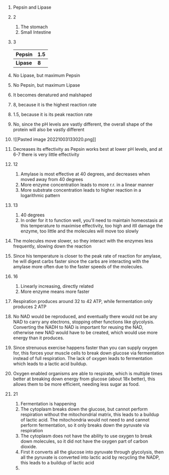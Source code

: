 1. Pepsin and Lipase
2. 2
	1. The stomach
	2. Small Intestine
3. 3
   
    | **Pepsin** | **1.5** |
    | ---------- | ------- |
    | **Lipase** | **8**   |
4. No Lipase, but maximum Pepsin
5. No Pepsin, but maximum Lipase
6. It becomes denatured and malshaped
7. 8, because it is the highest reaction rate
8. 1.5, because it is its peak reaction rate
9. No, since the pH levels are vastly different, the overall shape of the protein will also be vastly different
10. ![[Pasted image 20221003133020.png]]
11. Decreases its effectivity as Pepsin works best at lower pH levels, and at 6-7 there is very little effectivity
12. 12
	1. Amylase is most effective at 40 degrees, and decreases when moved away from 40 degrees
	2. More enzyme concentration leads to more r.r. in a linear manner
	3. More substrate concentration leads to higher reaction in a logarithmic pattern
13. 13
	1. 40 degrees
	2. In order for it to function well, you'll need to maintain homeostasis at this temperature to maximise effectivity, too high and itll damage the enzyme, too little and the molecules will move too slowly
14. The molecules move slower, so they interact with the enzymes less frequently, slowing down the reaction
15. Since his temperature is closer to the peak rate of reaction for amylase, he will digest carbs faster since the carbs are interacting with the amylase more often due to the faster speeds of the molecules.
16. 16
	1. Linearly increasing, directly related
	2. More enzyme means more faster
17. Respiration produces around 32 to 42 ATP, while fermentation only produces 2 ATP
18. No NAD would be reproduced, and eventually there would not be any NAD to carry any electrons, stopping other functions like glycolysis. Converting the NADH to NAD is important for reusing the NAD, otherwise new NAD would have to be created, which would use more energy than it produces.
19. Since strenuous exercise happens faster than you can supply oxygen for, this forces your muscle cells to break down glucose via fermentation instead of full respiration. The lack of oxygen leads to fermentation which leads to a lactic acid buildup.
20. Oxygen enabled organisms are able to respirate, which is multiple times better at breaking down energy from glucose (about 18x better), this allows them to be more efficient, needing less sugar as food.
21. 21
	1. Fermentation is happening
	2. The cytoplasm breaks down the glucose, but cannot perform respiration without the mitochondrial matrix, this leads to a buildup of lactic acid. The mitochondria would not need to and cannot perform fermentation, so it only breaks down the pyruvate via respiration
	3. The cytoplasm does not have the ability to use oxygen to break down molecules, so it did not have the oxygen part of carbon dioxide. 
	4. First it converts all the glucose into pyruvate through glycolysis, then all the pyruvate is converted into lactic acid by recycling the NADP, this leads to a buildup of lactic acid
	5. 